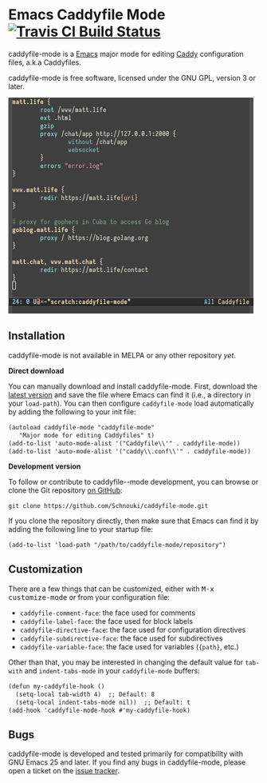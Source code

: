 # Emacs Caddyfile Mode [![Travis CI Build Status][travis-badge]][travis-link]

caddyfile-mode is a [Emacs][] major mode for editing [Caddy][] configuration
files, a.k.a Caddyfiles.

caddyfile-mode is free software, licensed under the GNU GPL, version 3 or later.

![Screenshot](img/screenshot.png)

## Installation

caddyfile-mode is not available in MELPA or any other repository *yet*.

**Direct download**

You can manually download and install caddyfile-mode. First, download the
[latest version][] and save the file where Emacs can find it (i.e., a directory
in your `load-path`). You can then configure `caddyfile-mode` load automatically
by adding the following to your init file:

```elisp
(autoload caddyfile-mode "caddyfile-mode"
   "Major mode for editing Caddyfiles" t)
(add-to-list 'auto-mode-alist '("Caddyfile\\'" . caddyfile-mode))
(add-to-list 'auto-mode-alist '("caddy\\.conf\\'" . caddyfile-mode))
```

**Development version**

To follow or contribute to caddyfile--mode development, you can browse or clone
the Git repository [on GitHub][repo]:

```
git clone https://github.com/Schnouki/caddyfile-mode.git
```

If you clone the repository directly, then make sure that Emacs can
find it by adding the following line to your startup file:

```elisp
(add-to-list 'load-path "/path/to/caddyfile-mode/repository")
```

## Customization

There are a few things that can be customized, either with <kbd>M-x
customize-mode</kbd> or from your configuration file:

* `caddyfile-comment-face`: the face used for comments
* `caddyfile-label-face`: the face used for block labels
* `caddyfile-directive-face`: the face used for configuration directives
* `caddyfile-subdirective-face`: the face used for subdirectives
* `caddyfile-variable-face`: the face used for variables (`{path}`, etc.)

Other than that, you may be interested in changing the default value for
`tab-with` and `indent-tabs-mode` in your `caddyfile-mode` buffers:

```elisp
(defun my-caddyfile-hook ()
  (setq-local tab-width 4)  ;; Default: 8
  (setq-local indent-tabs-mode nil))  ;; Default: t
(add-hook 'caddyfile-mode-hook #'my-caddyfile-hook)
```

## Bugs

caddyfile-mode is developed and tested primarily for compatibility with GNU
Emacs 25 and later. If you find any bugs in caddyfile-mode, please open a ticket on the [issue tracker][].


[Caddy]: https://caddyserver.com/
[Emacs]: https://www.gnu.org/software/emacs/
[issue tracker]: https://github.com/Schnouki/caddyfile-mode/issues
[latest version]: https://github.com/Schnouki/caddyfile-mode/blob/master/caddyfile-mode.el
[repo]: https://github.com/Schnouki/caddyfile-mode
[travis-badge]: https://api.travis-ci.com/Schnouki/caddyfile-mode.svg?branch=master
[travis-link]: https://travis-ci.com/Schnouki/caddyfile-mode
